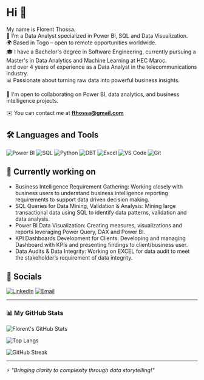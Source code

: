 # Hi 👋

My name is Florent Thossa.  
🎯 I’m a Data Analyst specialized in Power BI, SQL and Data Visualization.  
🌍 Based in Togo – open to remote opportunities worldwide.  
🎓 I have a Bachelor's degree in Software Engineering, currently pursuing a Master's in Data Analytics and Machine Learning at HEC Maroc.  
 and over 4 years of experience as a Data Analyst in the telecommunications industry.  
📊 Passionate about turning raw data into powerful business insights. 

🤝 I'm open to collaborating on Power BI, data analytics, and business intelligence projects.  

✉️ You can contact me at **fthossa@gmail.com**

## 🛠️ Languages and Tools  
![Power BI](https://img.shields.io/badge/PowerBI-F2C811?style=for-the-badge&logo=powerbi&logoColor=black)
![SQL](https://img.shields.io/badge/SQL-4479A1?style=for-the-badge&logo=postgresql&logoColor=white)
![Python](https://img.shields.io/badge/Python-3776AB?style=for-the-badge&logo=python&logoColor=white)
![DBT](https://img.shields.io/badge/dbt-FF694B?style=for-the-badge&logo=dbt&logoColor=white)
![Excel](https://img.shields.io/badge/Excel-217346?style=for-the-badge&logo=microsoft-excel&logoColor=white)
![VS Code](https://img.shields.io/badge/VS%20Code-007ACC?style=for-the-badge&logo=visual-studio-code&logoColor=white)
![Git](https://img.shields.io/badge/Git-F05032?style=for-the-badge&logo=git&logoColor=white)


## 💼 Currently working on
- Business Intelligence Requirement Gathering: Working closely with business users to understand business intelligence reporting requirements to support data driven decision making.
- SQL Queries for Data Mining, Validation & Analysis: Mining large transactional data using SQL to identify data patterns, validation and data analysis.
- Power BI Data Visualization: Creating measures, visualizations and reports leveraging Power Query, DAX and Power BI.
- KPI Dashboards Development for Clients: Developing and managing Dashboard with KPIs and presenting findings to client/business user.
- Data Audits & Data Integrity: Working on EXCEL for data audit to meet the stakeholder’s requirement of data integrity.


## 🔗 Socials  
[![LinkedIn](https://img.shields.io/badge/LinkedIn-0A66C2?style=for-the-badge&logo=linkedin&logoColor=white)](https://www.linkedin.com/in/florent-christ-eyram-thossa/)
[![Email](https://img.shields.io/badge/Email-0078D4?style=for-the-badge&logo=gmail&logoColor=white)](mailto:fthossa@gmail.com)

---

### 📊 My GitHub Stats

![Florent's GitHub Stats](https://github-readme-stats.vercel.app/api?username=florentthossa&show_icons=true&theme=dark)

![Top Langs](https://github-readme-stats.vercel.app/api/top-langs/?username=florentthossa&layout=compact&theme=dark)

![GitHub Streak](https://github-readme-streak-stats.herokuapp.com?user=florentthossa&theme=dark&hide_border=true)



---

⚡ *"Bringing clarity to complexity through data storytelling!"*
